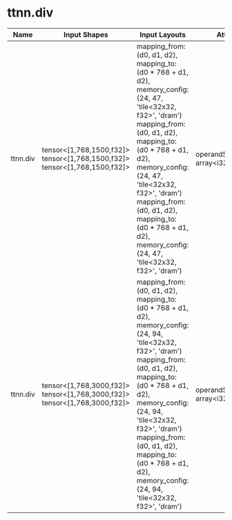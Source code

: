 # ttnn.div

| Name | Input Shapes | Input Layouts | Attributes | Output Shapes | Output Layouts | PCC | ATOL |
|------|--------------|---------------|------------|---------------|----------------|-----|------|
| ttnn.div | tensor<[1,768,1500,f32]> <br> tensor<[1,768,1500,f32]> <br> tensor<[1,768,1500,f32]> | mapping_from: (d0, d1, d2), mapping_to: (d0 * 768 + d1, d2), memory_config: (24, 47, 'tile<32x32, f32>', 'dram') <br> mapping_from: (d0, d1, d2), mapping_to: (d0 * 768 + d1, d2), memory_config: (24, 47, 'tile<32x32, f32>', 'dram') <br> mapping_from: (d0, d1, d2), mapping_to: (d0 * 768 + d1, d2), memory_config: (24, 47, 'tile<32x32, f32>', 'dram') | operandSegmentSizes: array<i32: 2, 1> | tensor<[1,768,1500,f32]> | mapping_from: (d0, d1, d2), mapping_to: (d0 * 768 + d1, d2), memory_config: (24, 47, 'tile<32x32, f32>', 'dram') | nan | nan |
| ttnn.div | tensor<[1,768,3000,f32]> <br> tensor<[1,768,3000,f32]> <br> tensor<[1,768,3000,f32]> | mapping_from: (d0, d1, d2), mapping_to: (d0 * 768 + d1, d2), memory_config: (24, 94, 'tile<32x32, f32>', 'dram') <br> mapping_from: (d0, d1, d2), mapping_to: (d0 * 768 + d1, d2), memory_config: (24, 94, 'tile<32x32, f32>', 'dram') <br> mapping_from: (d0, d1, d2), mapping_to: (d0 * 768 + d1, d2), memory_config: (24, 94, 'tile<32x32, f32>', 'dram') | operandSegmentSizes: array<i32: 2, 1> | tensor<[1,768,3000,f32]> | mapping_from: (d0, d1, d2), mapping_to: (d0 * 768 + d1, d2), memory_config: (24, 94, 'tile<32x32, f32>', 'dram') | nan | nan |

